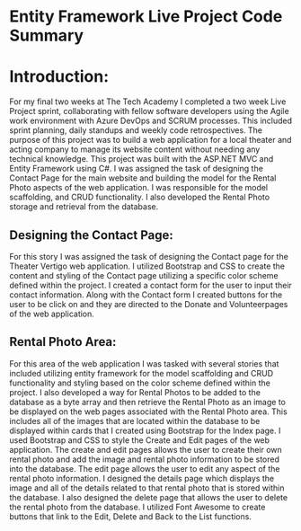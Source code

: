 # Entity Framework Live Project Code Summary



# Introduction:
For my final two weeks at The Tech Academy I completed a two week Live Project sprint, collaborating with fellow software developers
using the Agile work environment with Azure DevOps and SCRUM processes. This included sprint planning, daily standups and weekly code retrospectives.
The purpose of this project was to build a web application for a local theater and acting company to manage its website content without needing any
technical knowledge. This project was built with the ASP.NET MVC and Entity Framework using C#. I was assigned the task of designing the Contact Page for the 
main website and building the  model for the Rental Photo aspects of the web application. I was responsible for the model scaffolding, and CRUD functionality. I also 
developed the Rental Photo storage and retrieval from the database.

## Designing the Contact Page:
For this story I was assigned the task of designing the Contact page for the Theater Vertigo web application. 
I utilized Bootstrap and CSS to create the content and styling of the Contact page utilizing a specific color scheme defined within the project. I created 
a contact form for the user to input their contact information. Along with the Contact form I created buttons for the user to be click on and
they are directed to the Donate and Volunteerpages of the web application.

## Rental Photo Area:
For this area of the web application I was tasked with several stories that included utilizing entity framework for the model scaffolding
and CRUD functionality and styling based on the color scheme defined within the project. I also developed a way for Rental Photos to be added to the database as a byte array and then retrieve the Rental Photo as an image to be displayed on the web pages associated with the Rental Photo area. This includes all of the images that are located 
within the database to be displayed within cards that I created using Bootstrap for the Index page. I used Bootstrap and CSS to style the Create and Edit pages of the web application. The create and edit pages allows the user to create their own rental photo and add the image and rental photo information to be stored into the database. The edit page allows the user to edit any aspect of the rental photo information. I designed the details page which displays the image and all of the details related to that rental photo that is stored within the database. I also designed the delete page that allows the user to delete the rental photo from the database. I utilized Font Awesome to create buttons  that link to the Edit, Delete and Back to the List functions. 














